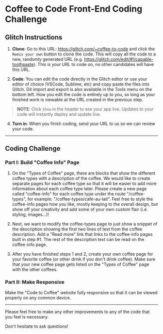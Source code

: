 # Coffee to Code Front-End Coding Challenge

## Glitch Instructions

1. **Clone**: Go to this URL: https://glitch.com/~coffee-to-code and click the `Remix your own` button to clone the code. This will copy all the code to a new, randomly generated URL (e.g. https://glitch.com/edit/#!/capable-toothpaste). This is your URL to code on, no other candidates will have this URL.

2. **Code**: You can edit the code directly in the Glitch editor or use your editor of choice (VSCode, Sublime, etc) and copy paste the files into Glitch. Git import and export is also available in the Tools menu on the bottom left. How you edit the code is entirely up to you, so long as your finished work is viewable at the URL created in the previous step.

> **NOTE**: Click `Show` in the header to see your app live. Updates to your code will instantly deploy and update live.

4. **Turn in**: When you finish coding, send your URL to us so we can review your code. 

---

## Coding Challenge

### Part I: Build "Coffee Info" Page

1. On the "Types of Coffee" page, there are blocks that show the different coffee types with a description of the coffee. We would like to create separate pages for each coffee type so that it will be easier to add more information about each coffee type later. Please create a new page called "coffee-info" for each coffee type under the route "/coffee-types", for example: "/coffee-types/cafe-au-lait". Feel free to style the coffee-info pages how you like, mostly keeping to the overall design, but show off your creativity and add some of your own custom flair (i.e. styling, images...)!

2. Next, we want to modify the coffee-types page to just show a snippet of the description showing the first two lines of text from the coffee description. Add a "Read more" link that links to the coffee-info pages built in step #1. The rest of the description text can be read on the coffee-info page.

3. After you have finished steps 1 and 2, create your own coffee page for your favorite coffee (or other drink if you don't drink coffee). Make sure that your new coffee page gets listed on the "Types of Coffee" page with the other coffees.

### Part II: Make Responsive

Make the "Code to Coffee" website fully responsive so that it can be viewed properly on any common device.

---

Please feel free to make any other improvements to any of the code that you feel is necessary.

Don't hesitate to ask questions!
